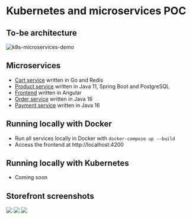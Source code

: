 # Kubernetes and microservices POC

## To-be architecture
![k8s-microservices-demo](https://user-images.githubusercontent.com/9336586/115996458-ba686700-a5b5-11eb-9fb4-0e0ae109906f.png)

## Microservices
* [Cart service](./cart/) written in Go and Redis
* [Product service](./product/) written in Java 11, Spring Boot and PostgreSQL
* [Frontend](./frontend/) written in Angular
* [Order service](./order) written in Java 16
* [Payment service](./payment) written in Java 16

## Running locally with Docker
* Run all services locally in Docker with `docker-compose up --build`
* Access the frontend at http://localhost:4200

## Running locally with Kubernetes
* Coming soon

## Storefront screenshots
![](https://user-images.githubusercontent.com/9336586/120122720-d5b02e80-c180-11eb-9b1c-446a26c4b58a.png)
![](https://user-images.githubusercontent.com/9336586/120122722-d8128880-c180-11eb-8175-97d2e17201ed.png)
![](https://user-images.githubusercontent.com/9336586/120122723-d943b580-c180-11eb-835d-4011097b7344.png)
